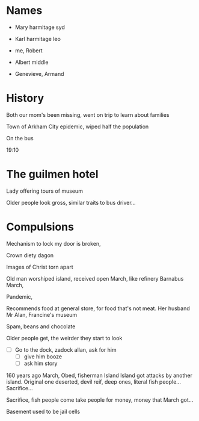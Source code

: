 # Names
- Mary harmitage syd
- Karl harmitage leo

- me, Robert
- Albert middle
- Genevieve, Armand 

# History 
Both our mom's been missing, went on trip to learn about families

Town of Arkham 
City epidemic, wiped half the population 

On the bus 

19:10
# The guilmen hotel
Lady offering tours of museum 

Older people look gross, similar traits to bus driver...

# Compulsions 

Mechanism to lock my door is broken, 

Crown diety dagon 

Images of Christ torn apart

Old man worshiped island, received open March, like refinery 
Barnabus March,

Pandemic, 

Recommends food at general store, for food that's not meat. Her husband Mr Alan, Francine's museum 

Spam, beans and chocolate

Older people get, the weirder they start to look

- [ ] Go to the dock, zadock allan, ask for him
	- [ ] give him booze
	- [ ] ask him story

160 years ago
March, Obed, fisherman
Island 
Island got attacks by another island.
Original one deserted, devil reif, deep ones, literal fish people... Sacrifice...

Sacrifice, fish people come take people for money, money that March got...

Basement used to be jail cells

